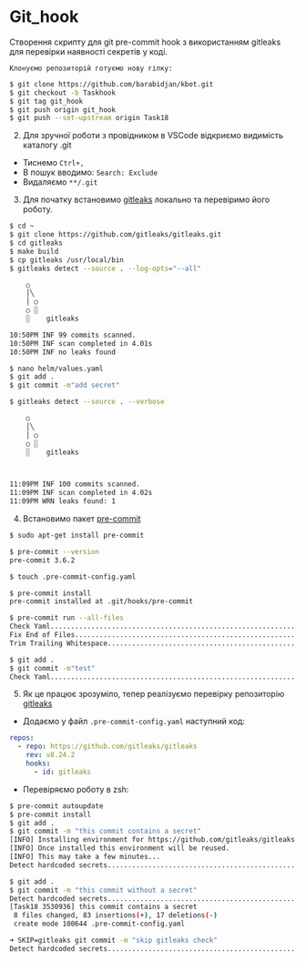 # Git_hook
Створення скрипту для git pre-commit hook з використанням gitleaks для перевірки наявності секретів у коді.

    Клонуємо репозиторій готуємо нову гілку:
```sh
$ git clone https://github.com/barabidjan/kbot.git
$ git checkout -b Taskhook
$ git tag git_hook
$ git push origin git_hook
$ git push --set-upstream origin Task18
```
2. Для зручної роботи з провідником в VSCode відкриємо видимість каталогу .git
- Тиснемо `Ctrl+,`
- В пошук вводимо: `Search: Exclude`
- Видаляємо `**/.git`

3. Для початку встановимо [gitleaks](https://github.com/gitleaks/gitleaks) локально та перевіримо його роботу.
```sh
$ cd ~
$ git clone https://github.com/gitleaks/gitleaks.git
$ cd gitleaks
$ make build
$ cp gitleaks /usr/local/bin
$ gitleaks detect --source . --log-opts="--all"

    ○
    │╲
    │ ○
    ○ ░
    ░    gitleaks

10:50PM INF 99 commits scanned.
10:50PM INF scan completed in 4.01s
10:50PM INF no leaks found

$ nano helm/values.yaml
$ git add .
$ git commit -m"add secret"

$ gitleaks detect --source . --verbose

    ○
    │╲
    │ ○
    ○ ░
    ░    gitleaks



11:09PM INF 100 commits scanned.
11:09PM INF scan completed in 4.02s
11:09PM WRN leaks found: 1
```

4. Встановимо пакет [pre-commit](https://pre-commit.com/#install)
```sh
$ sudo apt-get install pre-commit

$ pre-commit --version
pre-commit 3.6.2

$ touch .pre-commit-config.yaml

$ pre-commit install
pre-commit installed at .git/hooks/pre-commit

$ pre-commit run --all-files
Check Yaml...............................................................Failed
Fix End of Files.........................................................Failed
Trim Trailing Whitespace.................................................Failed

$ git add .
$ git commit -m"test"
Check Yaml...............................................................Failed
```
5. Як це працює зрозуміло, тепер реалізуємо перевірку репозиторію [gitleaks](https://github.com/gitleaks/gitleaks?tab=readme-ov-file#pre-commit)
- Додаємо у файл `.pre-commit-config.yaml` наступний код:
```yaml
repos:
  - repo: https://github.com/gitleaks/gitleaks
    rev: v8.24.2
    hooks:
      - id: gitleaks
```
- Перевіряємо роботу в zsh:
```sh
$ pre-commit autoupdate
$ pre-commit install
$ git add .
$ git commit -m "this commit contains a secret"
[INFO] Installing environment for https://github.com/gitleaks/gitleaks.
[INFO] Once installed this environment will be reused.
[INFO] This may take a few minutes...
Detect hardcoded secrets.................................................Failed

$ git add .
$ git commit -m "this commit without a secret"
Detect hardcoded secrets.................................................Passed
[Task18 3530936] this commit contains a secret
 8 files changed, 83 insertions(+), 17 deletions(-)
 create mode 100644 .pre-commit-config.yaml

➜ SKIP=gitleaks git commit -m "skip gitleaks check"
Detect hardcoded secrets................................................Skipped
```
